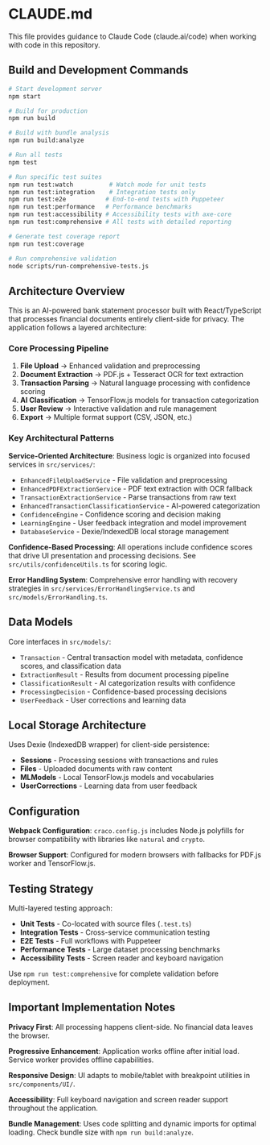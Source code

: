 # CLAUDE.md

This file provides guidance to Claude Code (claude.ai/code) when working with code in this repository.

## Build and Development Commands

```bash
# Start development server
npm start

# Build for production
npm run build

# Build with bundle analysis
npm run build:analyze

# Run all tests
npm test

# Run specific test suites
npm run test:watch          # Watch mode for unit tests
npm run test:integration    # Integration tests only
npm run test:e2e           # End-to-end tests with Puppeteer
npm run test:performance   # Performance benchmarks
npm run test:accessibility # Accessibility tests with axe-core
npm run test:comprehensive # All tests with detailed reporting

# Generate test coverage report
npm run test:coverage

# Run comprehensive validation
node scripts/run-comprehensive-tests.js
```

## Architecture Overview

This is an AI-powered bank statement processor built with React/TypeScript that processes financial documents entirely client-side for privacy. The application follows a layered architecture:

### Core Processing Pipeline
1. **File Upload** → Enhanced validation and preprocessing
2. **Document Extraction** → PDF.js + Tesseract OCR for text extraction
3. **Transaction Parsing** → Natural language processing with confidence scoring
4. **AI Classification** → TensorFlow.js models for transaction categorization
5. **User Review** → Interactive validation and rule management
6. **Export** → Multiple format support (CSV, JSON, etc.)

### Key Architectural Patterns

**Service-Oriented Architecture**: Business logic is organized into focused services in `src/services/`:
- `EnhancedFileUploadService` - File validation and preprocessing
- `EnhancedPDFExtractionService` - PDF text extraction with OCR fallback
- `TransactionExtractionService` - Parse transactions from raw text
- `EnhancedTransactionClassificationService` - AI-powered categorization
- `ConfidenceEngine` - Confidence scoring and decision making
- `LearningEngine` - User feedback integration and model improvement
- `DatabaseService` - Dexie/IndexedDB local storage management

**Confidence-Based Processing**: All operations include confidence scores that drive UI presentation and processing decisions. See `src/utils/confidenceUtils.ts` for scoring logic.

**Error Handling System**: Comprehensive error handling with recovery strategies in `src/services/ErrorHandlingService.ts` and `src/models/ErrorHandling.ts`.

## Data Models

Core interfaces in `src/models/`:
- `Transaction` - Central transaction model with metadata, confidence scores, and classification data
- `ExtractionResult` - Results from document processing pipeline
- `ClassificationResult` - AI categorization results with confidence
- `ProcessingDecision` - Confidence-based processing decisions
- `UserFeedback` - User corrections and learning data

## Local Storage Architecture

Uses Dexie (IndexedDB wrapper) for client-side persistence:
- **Sessions** - Processing sessions with transactions and rules
- **Files** - Uploaded documents with raw content
- **MLModels** - Local TensorFlow.js models and vocabularies
- **UserCorrections** - Learning data from user feedback

## Configuration

**Webpack Configuration**: `craco.config.js` includes Node.js polyfills for browser compatibility with libraries like `natural` and `crypto`.

**Browser Support**: Configured for modern browsers with fallbacks for PDF.js worker and TensorFlow.js.

## Testing Strategy

Multi-layered testing approach:
- **Unit Tests** - Co-located with source files (`.test.ts`)
- **Integration Tests** - Cross-service communication testing
- **E2E Tests** - Full workflows with Puppeteer
- **Performance Tests** - Large dataset processing benchmarks
- **Accessibility Tests** - Screen reader and keyboard navigation

Use `npm run test:comprehensive` for complete validation before deployment.

## Important Implementation Notes

**Privacy First**: All processing happens client-side. No financial data leaves the browser.

**Progressive Enhancement**: Application works offline after initial load. Service worker provides offline capabilities.

**Responsive Design**: UI adapts to mobile/tablet with breakpoint utilities in `src/components/UI/`.

**Accessibility**: Full keyboard navigation and screen reader support throughout the application.

**Bundle Management**: Uses code splitting and dynamic imports for optimal loading. Check bundle size with `npm run build:analyze`.